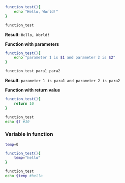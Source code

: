 ```sh
function_test(){
    echo "Hello, World!"
}

function_test
```

**Result**: ``Hello, World!``

**Function with parameters**

```sh
function_test(){
    echo "parameter 1 is $1 and parameter 2 is $2"
}

function_test para1 para2
```

**Result**: ``parameter 1 is para1 and parameter 2 is para2``

**Function with return value**

```sh
function_test(){
    return 10
}

function_test
echo $? #10
```

### Variable in function

```sh
temp=0

function_test(){
    temp="hello"
}

function_test
echo $temp #hello
```

